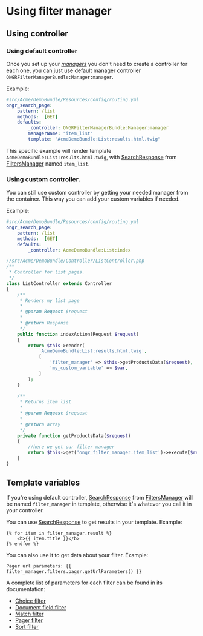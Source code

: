 # Using filter manager

## Using controller

### Using default controller
Once you set up your [*managers*](manager.md) you don't need to create a controller for each one,
you can just use default manager controller `ONGRFilterManagerBundle:Manager:manager`.

Example:
```yaml
#src/Acme/DemoBundle/Resources/config/routing.yml
ongr_search_page:
    pattern: /list
    methods:  [GET]
    defaults:
        _controller: ONGRFilterManagerBundle:Manager:manager
        managerName: "item_list"
        template: "AcmeDemoBundle:List:results.html.twig"
```
This specific example will render template `AcmeDemoBundle:List:results.html.twig`,
with [SearchResponse][1] from [FiltersManager][2] named `item_list`.

### Using custom controller.
You can still use custom controller by getting your needed manager from the container.
This way you can add your custom variables if needed.

Example:
```yaml
#src/Acme/DemoBundle/Resources/config/routing.yml
ongr_search_page:
    pattern: /list
    methods:  [GET]
    defaults:
        _controller: AcmeDemoBundle:List:index
```

```php
//src/Acme/DemoBundle/Controller/ListController.php
/**
 * Controller for list pages.
 */
class ListController extends Controller
{
    /**
     * Renders my list page
     *
     * @param Request $request
     *
     * @return Response
     */
    public function indexAction(Request $request)
    {
        return $this->render(
            'AcmeDemoBundle:List:results.html.twig',
            [
                'filter_manager' => $this->getProductsData($request),
                'my_custom_variable' => $var,
            ]
        );
    }
    
    /**
     * Returns item list
     *
     * @param Request $request
     *
     * @return array
     */
    private function getProductsData($request)
    {
        //here we get our filter manager
        return $this->get('ongr_filter_manager.item_list')->execute($request);
    }
}
```

## Template variables
If you're using default controller, [SearchResponse][1] from [FiltersManager][2] will be named `filter_manager` in template,
otherwise it's whatever you call it in your controller.

You can use [SearchResponse][1] to get results in your template.
Example:
```
{% for item in filter_manager.result %}
    <b>{{ item.title }}</b>
{% endfor %}
```

You can also use it to get data about your filter.
Example:
```
Pager url parameters: {{ filter_manager.filters.pager.getUrlParameters() }}
```

A complete list of parameters for each filter can be found in its documentation:

* [Choice filter](filter/choice.md)
* [Document field filter](filter/document_field.md)
* [Match filter](filter/match.md)
* [Pager filter](filter/pager.md)
* [Sort filter](filter/sort.md)

[1]: https://github.com/ongr-io/FilterManagerBundle/blob/master/Search/SearchResponse.php
[2]: https://github.com/ongr-io/FilterManagerBundle/blob/master/Search/FiltersManager.php
